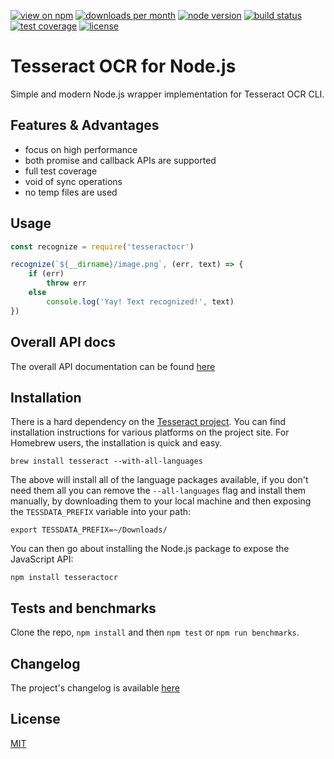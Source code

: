 [![view on npm](http://img.shields.io/npm/v/tesseractocr.svg?style=flat-square)](https://www.npmjs.com/package/tesseractocr)
[![downloads per month](http://img.shields.io/npm/dm/tesseractocr.svg?style=flat-square)](https://www.npmjs.com/package/tesseractocr)
[![node version](https://img.shields.io/badge/node-%3E=4-brightgreen.svg?style=flat-square)](https://nodejs.org/download)
[![build status](https://img.shields.io/travis/schwarzkopfb/tesseract-ocr.svg?style=flat-square)](https://travis-ci.org/schwarzkopfb/tesseract-ocr)
[![test coverage](https://img.shields.io/coveralls/schwarzkopfb/tesseract-ocr.svg?style=flat-square)](https://coveralls.io/github/schwarzkopfb/tesseract-ocr)
[![license](https://img.shields.io/npm/l/tesseractocr.svg?style=flat-square)](https://github.com/schwarzkopfb/tesseractocr/blob/master/LICENSE)

# Tesseract OCR for Node.js

Simple and modern Node.js wrapper implementation for Tesseract OCR CLI.

## Features & Advantages

- focus on high performance
- both promise and callback APIs are supported
- full test coverage
- void of sync operations
- no temp files are used

## Usage

```js
const recognize = require('tesseractocr')

recognize(`${__dirname}/image.png`, (err, text) => {
    if (err)
        throw err
    else
        console.log('Yay! Text recognized!', text)
})

```

## Overall API docs

The overall API documentation can be found [here](/docs.md)

## Installation

There is a hard dependency on the [Tesseract project](https://github.com/tesseract-ocr/tesseract).  You can find installation instructions for various platforms on the project site. For Homebrew users, the installation is quick and easy.

    brew install tesseract --with-all-languages

The above will install all of the language packages available, if you don't need them all you can remove the `--all-languages` flag and install them manually, by downloading them to your local machine and then exposing the `TESSDATA_PREFIX` variable into your path:

    export TESSDATA_PREFIX=~/Downloads/

You can then go about installing the Node.js package to expose the JavaScript API:

    npm install tesseractocr

## Tests and benchmarks

Clone the repo, `npm install` and then `npm test` or `npm run benchmarks`.

## Changelog

The project's changelog is available [here](/changelog.md)

## License

[MIT](/LICENSE)
